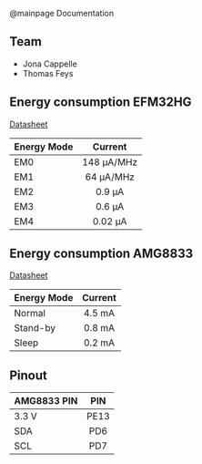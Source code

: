 @mainpage Documentation

## Team
- Jona Cappelle
- Thomas Feys

## Energy consumption EFM32HG

[Datasheet](https://www.silabs.com/documents/public/data-sheets/efm32hg-datasheet.pdf)

| Energy Mode   |Current        |
| ------------- |:-------------:|
| EM0           | 148 µA/MHz |
| EM1           | 64 µA/MHz      |
| EM2           | 0.9 µA      |
| EM3           | 0.6 µA |
| EM4           | 0.02 µA |

## Energy consumption AMG8833

[Datasheet](https://cdn-learn.adafruit.com/assets/assets/000/043/261/original/Grid-EYE_SPECIFICATIONS%28Reference%29.pdf?1498680225)

| Energy Mode   |Current        |
| ------------- |:-------------:|
| Normal        | 4.5 mA        |
| Stand-by      | 0.8 mA        |
| Sleep         | 0.2 mA        |

## Pinout

| AMG8833 PIN   |PIN            |
| ------------- |:-------------:|
| 3.3 V        | PE13        |
| SDA      | PD6        |
| SCL         | PD7        |


